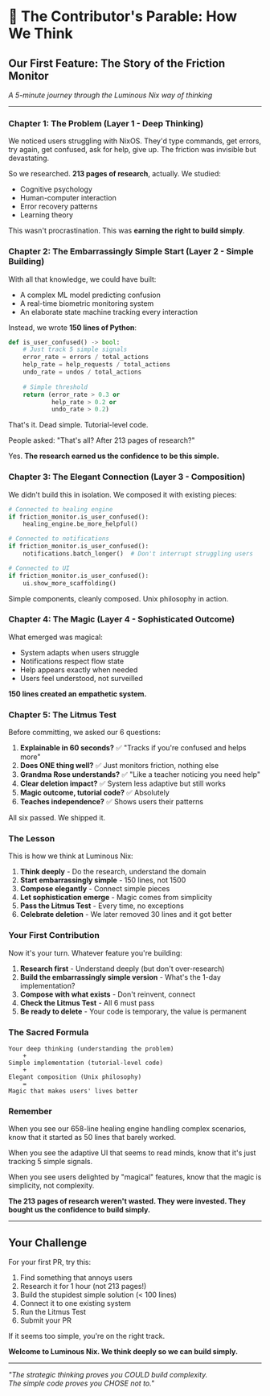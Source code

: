 # 📖 The Contributor's Parable: How We Think

## Our First Feature: The Story of the Friction Monitor

*A 5-minute journey through the Luminous Nix way of thinking*

---

### Chapter 1: The Problem (Layer 1 - Deep Thinking)

We noticed users struggling with NixOS. They'd type commands, get errors, try again, get confused, ask for help, give up. The friction was invisible but devastating.

So we researched. **213 pages of research**, actually. We studied:
- Cognitive psychology
- Human-computer interaction
- Error recovery patterns
- Learning theory

This wasn't procrastination. This was **earning the right to build simply**.

### Chapter 2: The Embarrassingly Simple Start (Layer 2 - Simple Building)

With all that knowledge, we could have built:
- A complex ML model predicting confusion
- A real-time biometric monitoring system
- An elaborate state machine tracking every interaction

Instead, we wrote **150 lines of Python**:

```python
def is_user_confused() -> bool:
    # Just track 5 simple signals
    error_rate = errors / total_actions
    help_rate = help_requests / total_actions
    undo_rate = undos / total_actions
    
    # Simple threshold
    return (error_rate > 0.3 or 
            help_rate > 0.2 or 
            undo_rate > 0.2)
```

That's it. Dead simple. Tutorial-level code.

People asked: "That's all? After 213 pages of research?"

Yes. **The research earned us the confidence to be this simple.**

### Chapter 3: The Elegant Connection (Layer 3 - Composition)

We didn't build this in isolation. We composed it with existing pieces:

```python
# Connected to healing engine
if friction_monitor.is_user_confused():
    healing_engine.be_more_helpful()

# Connected to notifications
if friction_monitor.is_user_confused():
    notifications.batch_longer()  # Don't interrupt struggling users

# Connected to UI
if friction_monitor.is_user_confused():
    ui.show_more_scaffolding()
```

Simple components, cleanly composed. Unix philosophy in action.

### Chapter 4: The Magic (Layer 4 - Sophisticated Outcome)

What emerged was magical:
- System adapts when users struggle
- Notifications respect flow state
- Help appears exactly when needed
- Users feel understood, not surveilled

**150 lines created an empathetic system.**

### Chapter 5: The Litmus Test

Before committing, we asked our 6 questions:

1. **Explainable in 60 seconds?** ✅ "Tracks if you're confused and helps more"
2. **Does ONE thing well?** ✅ Just monitors friction, nothing else
3. **Grandma Rose understands?** ✅ "Like a teacher noticing you need help"
4. **Clear deletion impact?** ✅ System less adaptive but still works
5. **Magic outcome, tutorial code?** ✅ Absolutely
6. **Teaches independence?** ✅ Shows users their patterns

All six passed. We shipped it.

### The Lesson

This is how we think at Luminous Nix:

1. **Think deeply** - Do the research, understand the domain
2. **Start embarrassingly simple** - 150 lines, not 1500
3. **Compose elegantly** - Connect simple pieces
4. **Let sophistication emerge** - Magic comes from simplicity
5. **Pass the Litmus Test** - Every time, no exceptions
6. **Celebrate deletion** - We later removed 30 lines and it got better

### Your First Contribution

Now it's your turn. Whatever feature you're building:

1. **Research first** - Understand deeply (but don't over-research)
2. **Build the embarrassingly simple version** - What's the 1-day implementation?
3. **Compose with what exists** - Don't reinvent, connect
4. **Check the Litmus Test** - All 6 must pass
5. **Be ready to delete** - Your code is temporary, the value is permanent

### The Sacred Formula

```
Your deep thinking (understanding the problem)
    +
Simple implementation (tutorial-level code)
    +
Elegant composition (Unix philosophy)
    =
Magic that makes users' lives better
```

### Remember

When you see our 658-line healing engine handling complex scenarios, know that it started as 50 lines that barely worked. 

When you see the adaptive UI that seems to read minds, know that it's just tracking 5 simple signals.

When you see users delighted by "magical" features, know that the magic is simplicity, not complexity.

**The 213 pages of research weren't wasted. They were invested. They bought us the confidence to build simply.**

---

## Your Challenge

For your first PR, try this:
1. Find something that annoys users
2. Research it for 1 hour (not 213 pages!)
3. Build the stupidest simple solution (< 100 lines)
4. Connect it to one existing system
5. Run the Litmus Test
6. Submit your PR

If it seems too simple, you're on the right track.

**Welcome to Luminous Nix. We think deeply so we can build simply.**

---

*"The strategic thinking proves you COULD build complexity.  
The simple code proves you CHOSE not to."*